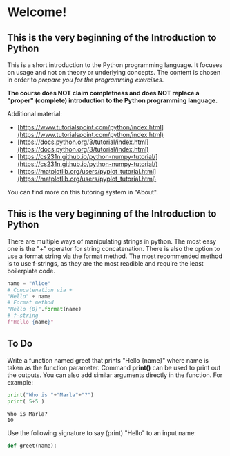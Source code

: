 # Welcome!
## This is the very beginning of the Introduction to Python

This is a short introduction to the Python programming language. It focuses on usage and not on theory or underlying concepts. The content is chosen in order to *prepare you for the programming exercises*.

**The course does NOT claim completness and does NOT replace a "proper" (complete) introduction to the Python programming language.**

Additional material:
- [https://www.tutorialspoint.com/python/index.html](https://www.tutorialspoint.com/python/index.html)  
- [https://docs.python.org/3/tutorial/index.html](https://docs.python.org/3/tutorial/index.html)
- [https://cs231n.github.io/python-numpy-tutorial/](https://cs231n.github.io/python-numpy-tutorial/)
- [https://matplotlib.org/users/pyplot_tutorial.html](https://matplotlib.org/users/pyplot_tutorial.html)

You can find more on this tutoring system in "About". 

## This is the very beginning of the Introduction to Python

There are multiple ways of manipulating strings in python. The most easy one is the "+" operator for string concatenation. There is also the option to use a format string via the format method. The most recommended method is to use f-strings, as they are the most readible and require the least boilerplate code. 

```python
name = "Alice"
# Concatenation via +
"Hello" + name
# Format method
"Hello {0}".format(name)
# f-string
f"Hello {name}"
```

## To Do
Write a function named greet that prints "Hello {name}" where name is taken as the function parameter. 
Command **print()** can be used to print out the outputs. You can also add similar arguments directly in the function.
For example: 
```python
print("Who is "+"Marla"+"?")
print( 5+5 )
```
```
Who is Marla?
10
```
Use the following signature to say (print) "Hello" to an input name:

```python
def greet(name):
 
```
